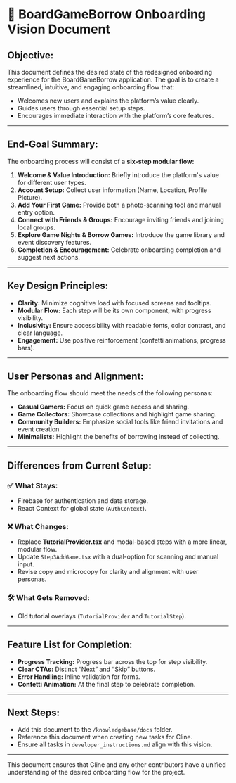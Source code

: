 # 🎯 BoardGameBorrow Onboarding Vision Document

## **Objective:**
This document defines the desired state of the redesigned onboarding experience for the BoardGameBorrow application. The goal is to create a streamlined, intuitive, and engaging onboarding flow that:

- Welcomes new users and explains the platform’s value clearly.
- Guides users through essential setup steps.
- Encourages immediate interaction with the platform’s core features.

---

## **End-Goal Summary:**
The onboarding process will consist of a **six-step modular flow:**

1. **Welcome & Value Introduction:** Briefly introduce the platform's value for different user types.
2. **Account Setup:** Collect user information (Name, Location, Profile Picture).
3. **Add Your First Game:** Provide both a photo-scanning tool and manual entry option.
4. **Connect with Friends & Groups:** Encourage inviting friends and joining local groups.
5. **Explore Game Nights & Borrow Games:** Introduce the game library and event discovery features.
6. **Completion & Encouragement:** Celebrate onboarding completion and suggest next actions.

---

## **Key Design Principles:**
- **Clarity:** Minimize cognitive load with focused screens and tooltips.
- **Modular Flow:** Each step will be its own component, with progress visibility.
- **Inclusivity:** Ensure accessibility with readable fonts, color contrast, and clear language.
- **Engagement:** Use positive reinforcement (confetti animations, progress bars).

---

## **User Personas and Alignment:**
The onboarding flow should meet the needs of the following personas:

- **Casual Gamers:** Focus on quick game access and sharing.
- **Game Collectors:** Showcase collections and highlight game sharing.
- **Community Builders:** Emphasize social tools like friend invitations and event creation.
- **Minimalists:** Highlight the benefits of borrowing instead of collecting.

---

## **Differences from Current Setup:**
### ✅ What Stays:
- Firebase for authentication and data storage.
- React Context for global state (`AuthContext`).

### ❌ What Changes:
- Replace **TutorialProvider.tsx** and modal-based steps with a more linear, modular flow.
- Update `Step3AddGame.tsx` with a dual-option for scanning and manual input.
- Revise copy and microcopy for clarity and alignment with user personas.

### 🛠️ **What Gets Removed:**
- Old tutorial overlays (`TutorialProvider` and `TutorialStep`).

---

## **Feature List for Completion:**
- **Progress Tracking:** Progress bar across the top for step visibility.
- **Clear CTAs:** Distinct “Next” and “Skip” buttons.
- **Error Handling:** Inline validation for forms.
- **Confetti Animation:** At the final step to celebrate completion.

---

## **Next Steps:**
- Add this document to the `/knowledgebase/docs` folder.
- Reference this document when creating new tasks for Cline.
- Ensure all tasks in `developer_instructions.md` align with this vision.

---

This document ensures that Cline and any other contributors have a unified understanding of the desired onboarding flow for the project.